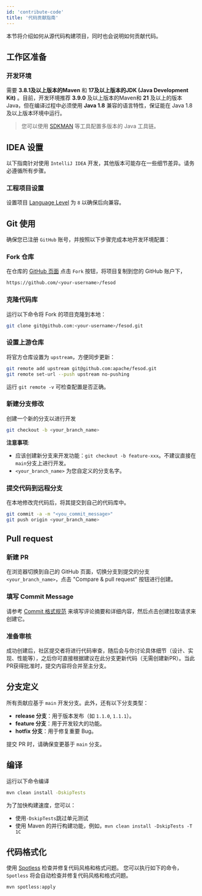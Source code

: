 ```yaml
---
id: 'contribute-code'
title: '代码贡献指南'
---
```


本节将介绍如何从源代码构建项目，同时也会说明如何贡献代码。

## 工作区准备

### 开发环境

需要 **3.8.1及以上版本的Maven** 和 **17及以上版本的JDK (Java Development Kit)** 。目前，开发环境推荐 **3.9.0** 及以上版本的Maven和 **21** 及以上的版本Java，但在编译过程中必须使用 **Java 1.8** 兼容的语言特性，保证能在 Java 1.8 及以上版本环境中运行。

> 您可以使用 [SDKMAN](https://sdkman.io/) 等工具配置多版本的 Java 工具链。

## IDEA 设置

以下指南针对使用 `IntelliJ IDEA` 开发，其他版本可能存在一些细节差异。请务必遵循所有步骤。

### 工程项目设置

设置项目 [Language Level](https://www.jetbrains.com/help/idea/project-settings-and-structure.html#language-level) 为 `8` 以确保后向兼容。

## Git 使用

确保您已注册 `GitHub` 账号，并按照以下步骤完成本地开发环境配置：

### Fork 仓库

在仓库的 [GitHub 页面](https://github.com/apache/fesod) 点击 `Fork` 按钮，将项目复制到您的 GitHub 账户下，

```bash
https://github.com/<your-username>/fesod
```

### 克隆代码库

运行以下命令将 Fork 的项目克隆到本地：

```bash
git clone git@github.com:<your-username>/fesod.git
```

### 设置上游仓库

将官方仓库设置为 `upstream`，方便同步更新：

```bash
git remote add upstream git@github.com:apache/fesod.git
git remote set-url --push upstream no-pushing
```

运行 `git remote -v` 可检查配置是否正确。

### 新建分支修改

创建一个新的分支以进行开发

```bash
git checkout -b <your_branch_name>
```

**注意事项**:

- 应该创建新分支来开发功能：`git checkout -b feature-xxx`。不建议直接在`main`分支上进行开发。
- `<your_branch_name>` 为您自定义的分支名字。

### 提交代码到远程分支

在本地修改完代码后，将其提交到自己的代码库中。

```bash
git commit -a -m "<you_commit_message>"
git push origin <your_branch_name>
```

## Pull request

### 新建 PR

在浏览器切换到自己的 GitHub 页面，切换分支到提交的分支 `<your_branch_name>`，点击 "Compare & pull request" 按钮进行创建。

### 填写 Commit Message

请参考 [Commit 格式规范](./commit-format.md) 来填写评论摘要和详细内容，然后点击创建拉取请求来创建它。

### 准备审核

成功创建后，社区提交者将进行代码审查，随后会与你讨论具体细节（设计、实现、性能等），之后你可直接根据建议在此分支更新代码（无需创建新PR）。当此PR获得批准时，提交内容将合并至主分支。

## 分支定义

所有贡献应基于 `main` 开发分支。此外，还有以下分支类型：

- **release 分支**：用于版本发布（如 `1.1.0`, `1.1.1`）。
- **feature 分支**：用于开发较大的功能。
- **hotfix 分支**：用于修复重要 Bug。

提交 PR 时，请确保变更基于 `main` 分支。

## 编译

运行以下命令编译

```bash
mvn clean install -DskipTests
```

为了加快构建速度，您可以：

- 使用`-DskipTests`跳过单元测试
- 使用 Maven 的并行构建功能，例如，`mvn clean install -DskipTests -T 1C`

## 代码格式化

使用 [Spotless](https://github.com/diffplug/spotless) 检查并修复代码风格和格式问题。 您可以执行如下的命令，`Spotless` 将会自动检查并修复代码风格和格式问题。

```bash
mvn spotless:apply
```
